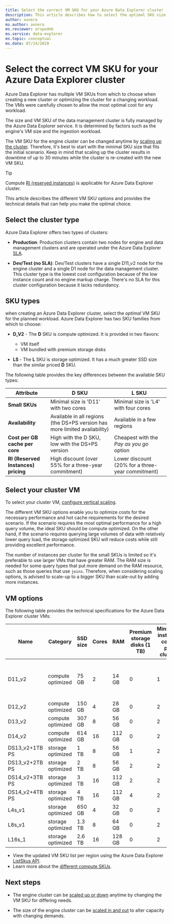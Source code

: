 ```yaml
---
title: Select the correct VM SKU for your Azure Data Explorer cluster
description: This article describes how to select the optimal SKU size for Azure Data Explorer cluster.
author: avnera
ms.author: avnera
ms.reviewer: orspodek
ms.service: data-explorer
ms.topic: conceptual
ms.date: 07/14/2019
---
```


# Select the correct VM SKU for your Azure Data Explorer cluster 

Azure Data Explorer has multiple VM SKUs from which to choose when creating a new cluster or optimizing the cluster for a changing workload. The VMs were carefully chosen to allow the most optimal cost for any workload. 

The size and VM SKU of the data management cluster is fully managed by the Azure Data Explorer service. It is determined by factors such as the engine's VM size and the ingestion workload. 

The VM SKU for the engine cluster can be changed anytime by [scaling up the cluster](manage-cluster-vertical-scaling.md). Therefore, it's best to start with the minimal SKU size that fits the initial scenario. Keep in mind that scaling up the cluster results in downtime of up to 30 minutes while the cluster is re-created with the new VM SKU.

> [!TIP]
> Compute [RI (reserved instances)](https://docs.microsoft.com/en-us/azure/virtual-machines/windows/prepay-reserved-vm-instances) is applicable for Azure Data Explorer cluster.  

This article describes the different VM SKU options and provides the technical details that can help you make the optimal choice.

## Select the cluster type

Azure Data Explorer offers two types of clusters:

* **Production**: Production clusters contain two nodes for engine and data management clusters and are operated under the Azure Data Explorer [SLA](https://azure.microsoft.com/en-us/support/legal/sla/data-explorer/v1_0/).

* **Dev/Test (no SLA)**: Dev/Test clusters have a single D11_v2 node for the engine cluster and a single D1 node for the data management cluster. This cluster type is the lowest cost configuration because of the low instance count and no engine markup charge. There's no SLA for this cluster configuration because it lacks redundancy.

## SKU types

when creating an Azure Data Explorer cluster, select the *optimal* VM SKU for the planned workload. Azure Data Explorer has two SKU families from which to choose:

* **D_V2** - The **D** SKU is compute optimized. It is provided in two flavors:
    * VM itself
    * VM bundled with premium storage disks

* **LS** - The **L** SKU is storage optimized. It has a much greater SSD size than the similar priced **D** SKU.

The following table provides the key differences between the available SKU types:
 
|**Attribute** | **D SKU** | **L SKU**
|---|---|---
|**Small SKUs**|Minimal size is 'D11' with two cores|Minimal size is 'L4' with four cores
|**Availability**|Available in all regions (the DS+PS version has more limited availability)|Available in a few regions
|**Cost per GB cache per core**|High with the D SKU, low with the DS+PS version|Cheapest with the *Pay as you go* option
|**RI (Reserved Instances) pricing**|High discount (over 55% for a three-year commitment)|Lower discount (20% for a three-year commitment)  

## Select your cluster VM 

To select your cluster VM, [configure vertical scaling](manage-cluster-vertical-scaling.md#steps-to-configure-vertical-scaling). 

The different VM SKU options enable you to optimize costs for the necessary performance and hot cache requirements for the desired scenario. If the scenario requires the most optimal performance for a high query volume, the ideal SKU should be compute optimized. On the other hand, if the scenario requires querying large volumes of data with relatively lower query load, the storage optimized SKU will reduce costs while still providing excellent performance.

The number of instances per cluster for the small SKUs is limited so it's preferable to use larger VMs that have greater RAM. The RAM size is needed for some query types that put more demand on the RAM resource, such as those queries that use `joins`. Therefore, when considering scaling options, is advised to scale-up to a bigger SKU than scale-out by adding more instances.

## VM options

The following table provides the technical specifications for the Azure Data Explorer cluster VMs:

|**Name**| **Category** | **SSD size** | **Cores** | **RAM** | **Premium storage disks (1 TB)**| **Minimum instance count per cluster** | **Maximum instance count per cluster**
|---|---|---|---|---|---|---|---
|D11_v2| compute optimized | 75 GB    | 2 | 14 GB | 0 | 1 | 8 (except for dev/test SKU where it's 1)
|D12_v2| compute optimized | 150 GB   | 4 | 28 GB | 0 | 2 | 16
|D13_v2| compute optimized | 307 GB   | 8 | 56 GB | 0 | 2 | 1,000
|D14_v2| compute optimized | 614 GB   | 16| 112 GB | 0 | 2 | 1,000
|DS13_v2+1TB PS| storage optimized | 1 TB | 8 | 56 GB | 1 | 2 | 1,000
|DS13_v2+2TB PS| storage optimized | 2 TB | 8 | 56 GB | 2 | 2 | 1,000
|DS14_v2+3TB PS| storage optimized | 3 TB | 16 | 112 GB | 2 | 2 | 1,000
|DS14_v2+4TB PS| storage optimized | 4 TB | 16 | 112 GB | 4 | 2 | 1,000
|L4s_v1| storage optimized | 650 GB | 4 | 32 GB | 0 | 2 | 16
|L8s_v1| storage optimized | 1.3 TB | 8 | 64 GB | 0 | 2 | 1,000
|L16s_1| storage optimized | 2.6 TB | 16| 128 GB | 0 | 2 | 1,000

* View the updated VM SKU list per region using the Azure Data Explorer [ListSkus API](/dotnet/api/microsoft.azure.management.kusto.clustersoperationsextensions.listskus?view=azure-dotnet). 
* Learn more about the [different compute SKUs](/azure/virtual-machines/windows/sizes-compute). 

## Next steps

* The engine cluster can be [scaled up or down](manage-cluster-vertical-scaling.md) anytime by changing the VM SKU for differing needs. 

* The size of the engine cluster can be [scaled in and out](manage-cluster-horizontal-scaling.md) to alter capacity with changing demands.

